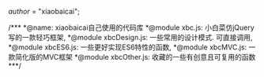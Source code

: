 
_author_ = "xiaobaicai";

/***
 *@name: xiaobaicai自己使用的代码库
 *@module xbc.js:  		  小白菜仿jQuery写的一款轻巧框架, 
 *@module xbcDesign.js:	  一些常用的设计模式. 可直接调用,
 *@module xbcES6.js:	  一些更好实现ES6特性的函数,
 *@module xbcMVC.js:	  一款简化版的MVC框架
 *@module xbcOther.js:	  收藏的一些有创意且可复用的函数
 ***/